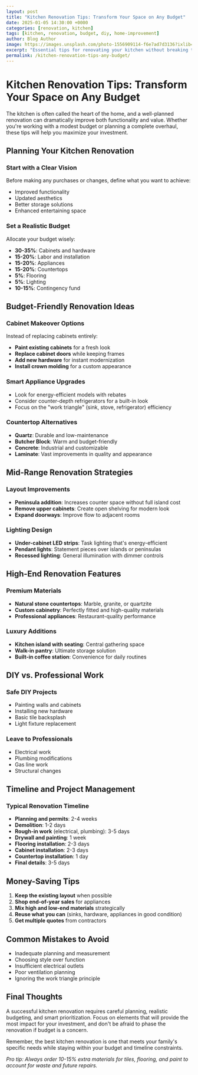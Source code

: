 ```yaml
---
layout: post
title: "Kitchen Renovation Tips: Transform Your Space on Any Budget"
date: 2025-01-05 14:30:00 +0000
categories: [renovation, kitchen]
tags: [kitchen, renovation, budget, diy, home-improvement]
author: Blog Author
image: https://images.unsplash.com/photo-1556909114-f6e7ad7d3136?ixlib=rb-4.0.3&ixid=M3wxMjA3fDB8MHxwaG90by1wYWdlfHx8fGVufDB8fHx8fA%3D%3D&auto=format&fit=crop&w=1000&q=80
excerpt: "Essential tips for renovating your kitchen without breaking the bank, plus professional insights for every budget level."
permalink: /kitchen-renovation-tips-any-budget/
---
```


# Kitchen Renovation Tips: Transform Your Space on Any Budget

The kitchen is often called the heart of the home, and a well-planned renovation can dramatically improve both functionality and value. Whether you're working with a modest budget or planning a complete overhaul, these tips will help you maximize your investment.

## Planning Your Kitchen Renovation

### Start with a Clear Vision
Before making any purchases or changes, define what you want to achieve:
- Improved functionality
- Updated aesthetics  
- Better storage solutions
- Enhanced entertaining space

### Set a Realistic Budget
Allocate your budget wisely:
- **30-35%**: Cabinets and hardware
- **15-20%**: Labor and installation
- **15-20%**: Appliances
- **15-20%**: Countertops
- **5%**: Flooring
- **5%**: Lighting
- **10-15%**: Contingency fund

## Budget-Friendly Renovation Ideas

### Cabinet Makeover Options
Instead of replacing cabinets entirely:
- **Paint existing cabinets** for a fresh look
- **Replace cabinet doors** while keeping frames
- **Add new hardware** for instant modernization
- **Install crown molding** for a custom appearance

### Smart Appliance Upgrades
- Look for energy-efficient models with rebates
- Consider counter-depth refrigerators for a built-in look
- Focus on the "work triangle" (sink, stove, refrigerator) efficiency

### Countertop Alternatives
- **Quartz**: Durable and low-maintenance
- **Butcher Block**: Warm and budget-friendly
- **Concrete**: Industrial and customizable
- **Laminate**: Vast improvements in quality and appearance

## Mid-Range Renovation Strategies

### Layout Improvements
- **Peninsula addition**: Increases counter space without full island cost
- **Remove upper cabinets**: Create open shelving for modern look
- **Expand doorways**: Improve flow to adjacent rooms

### Lighting Design
- **Under-cabinet LED strips**: Task lighting that's energy-efficient
- **Pendant lights**: Statement pieces over islands or peninsulas
- **Recessed lighting**: General illumination with dimmer controls

## High-End Renovation Features

### Premium Materials
- **Natural stone countertops**: Marble, granite, or quartzite
- **Custom cabinetry**: Perfectly fitted and high-quality materials
- **Professional appliances**: Restaurant-quality performance

### Luxury Additions
- **Kitchen island with seating**: Central gathering space
- **Walk-in pantry**: Ultimate storage solution
- **Built-in coffee station**: Convenience for daily routines

## DIY vs. Professional Work

### Safe DIY Projects
- Painting walls and cabinets
- Installing new hardware
- Basic tile backsplash
- Light fixture replacement

### Leave to Professionals
- Electrical work
- Plumbing modifications
- Gas line work
- Structural changes

## Timeline and Project Management

### Typical Renovation Timeline
- **Planning and permits**: 2-4 weeks
- **Demolition**: 1-2 days
- **Rough-in work** (electrical, plumbing): 3-5 days
- **Drywall and painting**: 1 week
- **Flooring installation**: 2-3 days
- **Cabinet installation**: 2-3 days
- **Countertop installation**: 1 day
- **Final details**: 3-5 days

## Money-Saving Tips

1. **Keep the existing layout** when possible
2. **Shop end-of-year sales** for appliances
3. **Mix high and low-end materials** strategically
4. **Reuse what you can** (sinks, hardware, appliances in good condition)
5. **Get multiple quotes** from contractors

## Common Mistakes to Avoid

- Inadequate planning and measurement
- Choosing style over function
- Insufficient electrical outlets
- Poor ventilation planning
- Ignoring the work triangle principle

## Final Thoughts

A successful kitchen renovation requires careful planning, realistic budgeting, and smart prioritization. Focus on elements that will provide the most impact for your investment, and don't be afraid to phase the renovation if budget is a concern.

Remember, the best kitchen renovation is one that meets your family's specific needs while staying within your budget and timeline constraints.

*Pro tip: Always order 10-15% extra materials for tiles, flooring, and paint to account for waste and future repairs.*